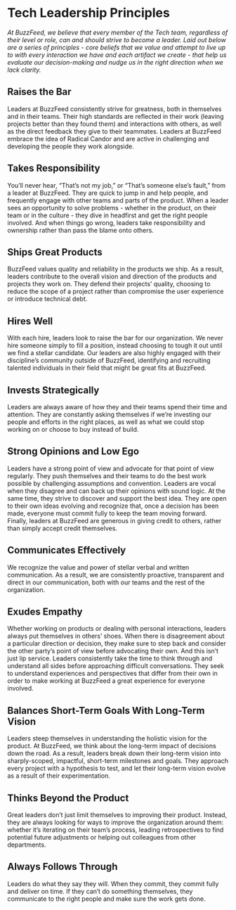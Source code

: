 # Tech Leadership Principles
*At BuzzFeed, we believe that every member of the Tech team, regardless of their level or role, can and should strive to become a leader. Laid out below are a series of principles - core beliefs that we value and attempt to live up to with every interaction we have and each artifact we create - that help us evaluate our decision-making and nudge us in the right direction when we lack clarity.*

## Raises the Bar
Leaders at BuzzFeed consistently strive for greatness, both in themselves and in their teams. Their high standards are reflected in their work (leaving projects better than they found them) and interactions with others, as well as the direct feedback they give to their teammates. Leaders at BuzzFeed embrace the idea of Radical Candor and are active in challenging and developing the people they work alongside.

## Takes Responsibility
You’ll never hear, “That’s not my job,” or “That’s someone else’s fault,” from a leader at BuzzFeed. They are quick to jump in and help people, and frequently engage with other teams and parts of the product. When a leader sees an opportunity to solve problems - whether in the product, on their team or in the culture - they dive in headfirst and get the right people involved. And when things go wrong, leaders take responsibility and ownership rather than pass the blame onto others.

## Ships Great Products
BuzzFeed values quality and reliability in the products we ship. As a result, leaders contribute to the overall vision and direction of the products and projects they work on. They defend their projects’ quality, choosing to reduce the scope of a project rather than compromise the user experience or introduce technical debt.

## Hires Well
With each hire, leaders look to raise the bar for our organization. We never hire someone simply to fill a position, instead choosing to tough it out until we find a stellar candidate. Our leaders are also highly engaged with their discipline’s community outside of BuzzFeed, identifying and recruiting talented individuals in their field that might be great fits at BuzzFeed.

## Invests Strategically
Leaders are always aware of how they and their teams spend their time and attention. They are constantly asking themselves if we’re investing our people and efforts in the right places, as well as what we could stop working on or choose to buy instead of build.

## Strong Opinions and Low Ego
Leaders have a strong point of view and advocate for that point of view regularly. They push themselves and their teams to do the best work possible by challenging assumptions and convention. Leaders are vocal when they disagree and can back up their opinions with sound logic. At the same time, they strive to discover and support the best idea. They are open to their own ideas evolving and recognize that, once a decision has been made, everyone must commit fully to keep the team moving forward. Finally, leaders at BuzzFeed are generous in giving credit to others, rather than simply accept credit themselves.

## Communicates Effectively
We recognize the value and power of stellar verbal and written communication. As a result, we are consistently proactive, transparent and direct in our communication, both with our teams and the rest of the organization.

## Exudes Empathy
Whether working on products or dealing with personal interactions, leaders always put themselves in others’ shoes. When there is disagreement about a particular direction or decision, they make sure to step back and consider the other party’s point of view before advocating their own. And this isn’t just lip service. Leaders consistently take the time to think through and understand all sides before approaching difficult conversations. They seek to understand experiences and perspectives that differ from their own in order to make working at BuzzFeed a great experience for everyone involved.

## Balances Short-Term Goals With Long-Term Vision
Leaders steep themselves in understanding the holistic vision for the product. At BuzzFeed, we think about the long-term impact of decisions down the road. As a result, leaders break down their long-term vision into sharply-scoped, impactful, short-term milestones and goals. They approach every project with a hypothesis to test, and let their long-term vision evolve as a result of their experimentation.

## Thinks Beyond the Product
Great leaders don’t just limit themselves to improving their product. Instead, they are always looking for ways to improve the organization around them: whether it’s iterating on their team’s process, leading retrospectives to find potential future adjustments or helping out colleagues from other departments.

## Always Follows Through
Leaders do what they say they will. When they commit, they commit fully and deliver on time. If they can’t do something themselves, they communicate to the right people and make sure the work gets done.
